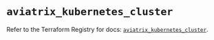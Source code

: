 # `aviatrix_kubernetes_cluster`

Refer to the Terraform Registry for docs: [`aviatrix_kubernetes_cluster`](https://registry.terraform.io/providers/aviatrixsystems/aviatrix/8.1.10/docs/resources/kubernetes_cluster).
